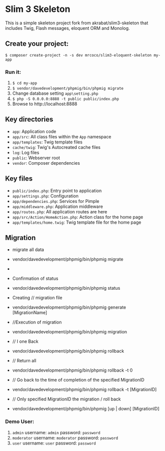 # Slim 3 Skeleton

This is a simple skeleton project fork from akrabat/slim3-skeleton that includes Twig, Flash messages, eloquent ORM and Monolog.

## Create your project:

    $ composer create-project -n -s dev mrcoco/slim3-eloquent-skeleton my-app

### Run it:

1. `$ cd my-app`
2. `$ vendor/davedevelopment/phpmig/bin/phpmig migrate`
3. Change database setting `app\setting.php`
4. `$ php -S 0.0.0.0:8888 -t public public/index.php`
5. Browse to http://localhost:8888

## Key directories

* `app`: Application code
* `app/src`: All class files within the `App` namespace
* `app/templates`: Twig template files
* `cache/twig`: Twig's Autocreated cache files
* `log`: Log files
* `public`: Webserver root
* `vendor`: Composer dependencies

## Key files

* `public/index.php`: Entry point to application
* `app/settings.php`: Configuration
* `app/dependencies.php`: Services for Pimple
* `app/middleware.php`: Application middleware
* `app/routes.php`: All application routes are here
* `app/src/Action/HomeAction.php`: Action class for the home page
* `app/templates/home.twig`: Twig template file for the home page

## Migration
*  migrate all data
* vendor/davedevelopment/phpmig/bin/phpmig migrate
*
* Confirmation of status
* vendor/davedevelopment/phpmig/bin/phpmig status

* Creating // migration file
* vendor/davedevelopment/phpmig/bin/phpmig generate [MigrationName]

* //Execution of migration
* vendor/davedevelopment/phpmig/bin/phpmig migration

* // I one Back
* vendor/davedevelopment/phpmig/bin/phpmig rollback

* // Return all
* vendor/davedevelopment/phpmig/bin/phpmig rollback -t 0

* // Go back to the time of completion of the specified MigrationID
* vendor/davedevelopment/phpmig/bin/phpmig rollback -t [MigrationID]

* // Only specified MigrationID the migration / roll back
* vendor/davedevelopment/phpmig/bin/phpmig [up | down] [MigrationID]

### Demo User:

1. `admin` username: `admin` password: `password` 
2. `moderator` username: `moderator` password: `password` 
3. `user` username: `user` password: `password` 
